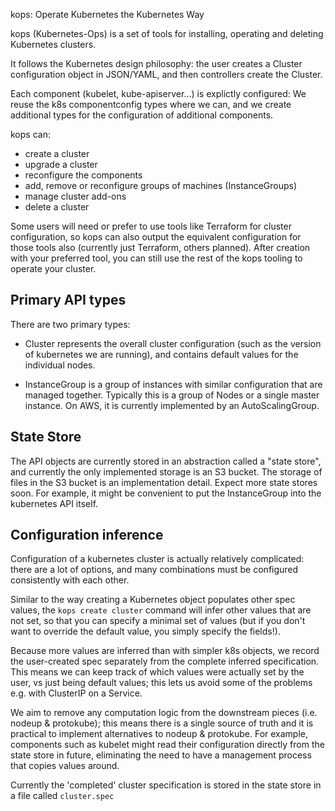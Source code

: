 kops: Operate Kubernetes the Kubernetes Way

kops (Kubernetes-Ops) is a set of tools for installing, operating and deleting Kubernetes clusters.

It follows the Kubernetes design philosophy: the user creates a Cluster configuration object in JSON/YAML,
and then controllers create the Cluster.

Each component (kubelet, kube-apiserver...) is explictly configured: We reuse the k8s componentconfig types
where we can, and we create additional types for the configuration of additional components.

kops can:
* create a cluster
* upgrade a cluster
* reconfigure the components
* add, remove or reconfigure groups of machines (InstanceGroups)
* manage cluster add-ons
* delete a cluster

Some users will need or prefer to use tools like Terraform for cluster configuration,
so kops can also output the equivalent configuration for those tools also (currently just Terraform, others
planned).  After creation with your preferred tool, you can still use the rest of the kops tooling to operate
your cluster.

## Primary API types

There are two primary types:

* Cluster represents the overall cluster configuration (such as the version of kubernetes we are running), and contains default values for the individual nodes.

* InstanceGroup is a group of instances with similar configuration that are managed together.
  Typically this is a group of Nodes or a single master instance.  On AWS, it is currently implemented by an AutoScalingGroup.

## State Store

The API objects are currently stored in an abstraction called a "state store", and currently the only implemented
storage is an S3 bucket.  The storage of files in the S3 bucket is an implementation detail.  Expect more state
stores soon.  For example, it might be convenient to put the InstanceGroup into the kubernetes API itself.

## Configuration inference

Configuration of a kubernetes cluster is actually relatively complicated: there are a lot of options, and many combinations
must be configured consistently with each other.

Similar to the way creating a Kubernetes object populates other spec values, the `kops create cluster` command will infer other values
that are not set, so that you can specify a minimal set of values (but if you don't want to override the default value, you simply specify the fields!).

Because more values are inferred than with simpler k8s objects, we record the user-created spec separately from the
complete inferred specification.  This means we can keep track of which values were actually set by the user, vs just being
default values; this lets us avoid some of the problems e.g. with ClusterIP on a Service.

We aim to remove any computation logic from the downstream pieces (i.e. nodeup & protokube); this means there is a
single source of truth and it is practical to implement alternatives to nodeup & protokube.  For example, components
such as kubelet might read their configuration directly from the state store in future, eliminating the need to
have a management process that copies values around.

Currently the 'completed' cluster specification is stored in the state store in a file called `cluster.spec`
